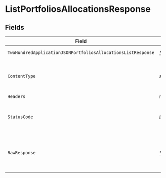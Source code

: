# ListPortfoliosAllocationsResponse


## Fields

| Field                                                                                                                                                           | Type                                                                                                                                                            | Required                                                                                                                                                        | Description                                                                                                                                                     |
| --------------------------------------------------------------------------------------------------------------------------------------------------------------- | --------------------------------------------------------------------------------------------------------------------------------------------------------------- | --------------------------------------------------------------------------------------------------------------------------------------------------------------- | --------------------------------------------------------------------------------------------------------------------------------------------------------------- |
| `TwoHundredApplicationJSONPortfoliosAllocationsListResponse`                                                                                                    | [*operations.ListPortfoliosAllocationsPortfoliosAllocationsListResponse](../../models/operations/listportfoliosallocationsportfoliosallocationslistresponse.md) | :heavy_minus_sign:                                                                                                                                              | Portfolios allocations                                                                                                                                          |
| `ContentType`                                                                                                                                                   | *string*                                                                                                                                                        | :heavy_check_mark:                                                                                                                                              | HTTP response content type for this operation                                                                                                                   |
| `Headers`                                                                                                                                                       | map[string][]*string*                                                                                                                                           | :heavy_minus_sign:                                                                                                                                              | N/A                                                                                                                                                             |
| `StatusCode`                                                                                                                                                    | *int*                                                                                                                                                           | :heavy_check_mark:                                                                                                                                              | HTTP response status code for this operation                                                                                                                    |
| `RawResponse`                                                                                                                                                   | [*http.Response](https://pkg.go.dev/net/http#Response)                                                                                                          | :heavy_minus_sign:                                                                                                                                              | Raw HTTP response; suitable for custom response parsing                                                                                                         |